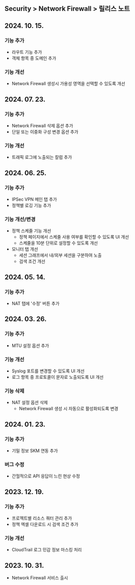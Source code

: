 ## Security > Network Firewall > 릴리스 노트

## 2024. 10. 15.

### 기능 추가

* 라우트 기능 추가
* 객체 항목 중 도메인 추가

### 기능 개선

* Network Firewall 생성시 가용성 영역을 선택할 수 있도록 개선

## 2024. 07. 23.

### 기능 추가

* Network Firewall 삭제 옵션 추가
* 단일 또는 이중화 구성 변경 옵션 추가

### 기능 개선

* 트래픽 로그에 노출되는 칼럼 추가

## 2024. 06. 25.

### 기능 추가

* IPSec VPN 메인 탭 추가
* 정책별 로깅 기능 추가

### 기능 개선/변경

* 정책 스케줄 기능 개선
    * 정책 페이지에서 스케줄 사용 여부를 확인할 수 있도록 UI 개선
    * 스케줄을 10분 단위로 설정할 수 있도록 개선
* 모니터 탭 개선
    * 세션 그래프에서 내/외부 세션을 구분하여 노출
    * 검색 조건 개선

## 2024. 05. 14.

### 기능 추가

* NAT 탭에 '수정' 버튼 추가

## 2024. 03. 26.

### 기능 추가

* MTU 설정 옵션 추가

### 기능 개선

* Syslog 포트를 변경할 수 있도록 UI 개선
* 로그 항목 중 프로토콜이 문자로 노출되도록 UI 개선

### 기능 삭제

* NAT 설정 옵션 삭제
    * Network Firewall 생성 시 자동으로 활성화되도록 변경

## 2024. 01. 23.

### 기능 추가

* 기밀 정보 SKM 연동 추가

### 버그 수정

* 간헐적으로 API 응답이 느린 현상 수정

## 2023. 12. 19.

### 기능 추가

* 프로젝트별 리소스 쿼터 관리 추가
* 정책 엑셀 다운로드 시 검색 조건 추가

### 기능 개선

* CloudTrail 로그 민감 정보 마스킹 처리

## 2023. 10. 31.
* Network Firewall 서비스 출시
  
